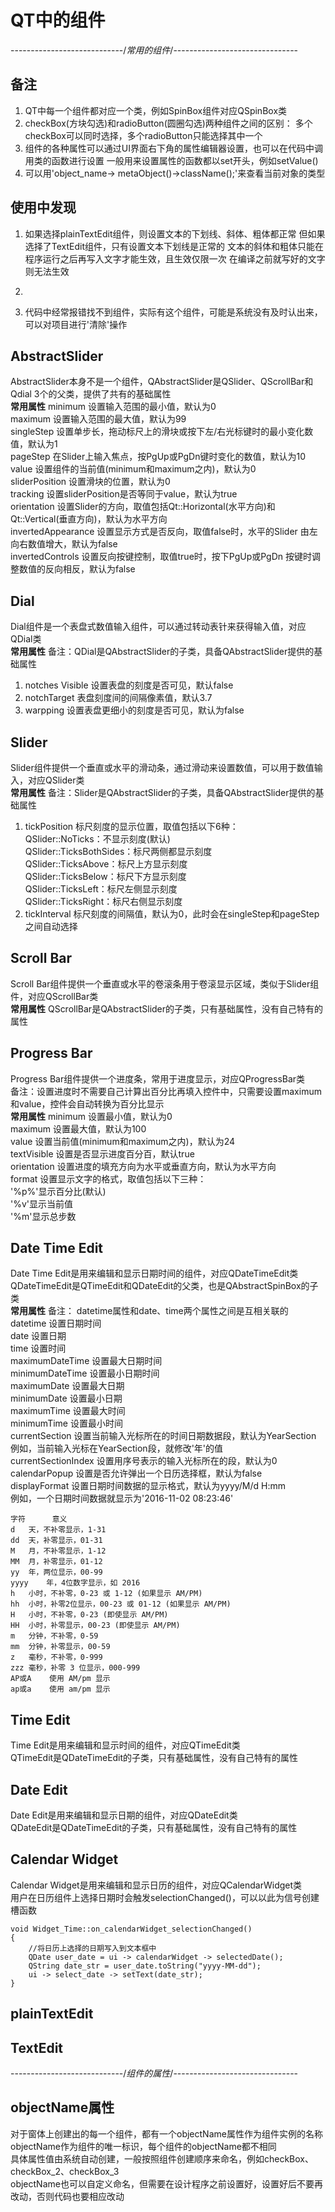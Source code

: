 # QT中的组件

----------------------------/*常用的组件*/-------------------------------

## 备注
1. QT中每一个组件都对应一个类，例如SpinBox组件对应QSpinBox类
2. checkBox(方块勾选)和radioButton(圆圈勾选)两种组件之间的区别：
多个checkBox可以同时选择，多个radioButton只能选择其中一个  
3. 组件的各种属性可以通过UI界面右下角的属性编辑器设置，也可以在代码中调用类的函数进行设置
一般用来设置属性的函数都以set开头，例如setValue()  
4. 可以用'object_name-> metaObject()->className();'来查看当前对象的类型  

## 使用中发现
1. 如果选择plainTextEdit组件，则设置文本的下划线、斜体、粗体都正常
但如果选择了TextEdit组件，只有设置文本下划线是正常的
文本的斜体和粗体只能在程序运行之后再写入文字才能生效，且生效仅限一次
在编译之前就写好的文字则无法生效

3. 
4. 代码中经常报错找不到组件，实际有这个组件，可能是系统没有及时认出来，可以对项目进行'清除'操作




## AbstractSlider
AbstractSlider本身不是一个组件，QAbstractSlider是QSlider、QScrollBar和Qdial 3个的父类，提供了共有的基础属性  
**常用属性**
minimum			设置输入范围的最小值，默认为0  
maximum			设置输入范围的最大值，默认为99  
singleStep		设置单步长，拖动标尺上的滑块或按下左/右光标键时的最小变化数值，默认为1  
pageStep		在Slider上输入焦点，按PgUp或PgDn键时变化的数值，默认为10  
value			设置组件的当前值(minimum和maximum之内)，默认为0  
sliderPosition		设置滑块的位置，默认为0  
tracking		设置sliderPosition是否等同于value，默认为true  
orientation		设置Slider的方向，取值包括Qt::Horizontal(水平方向)和Qt::Vertical(垂直方向)，默认为水平方向  
invertedAppearance		设置显示方式是否反向，取值false时，水平的Slider 由左向右数值增大，默认为false  
invertedControls		设置反向按键控制，取值true时，按下PgUp或PgDn 按键时调整数值的反向相反，默认为false  


## Dial
Dial组件是一个表盘式数值输入组件，可以通过转动表针来获得输入值，对应QDial类  
**常用属性**
备注：QDial是QAbstractSlider的子类，具备QAbstractSlider提供的基础属性  
1. notches Visible		设置表盘的刻度是否可见，默认false  
2. notchTarget			表盘刻度间的间隔像素值，默认3.7  
3. warpping				设置表盘更细小的刻度是否可见，默认为false  


## Slider
Slider组件提供一个垂直或水平的滑动条，通过滑动来设置数值，可以用于数值输入，对应QSlider类  
**常用属性**
备注：Slider是QAbstractSlider的子类，具备QAbstractSlider提供的基础属性  
1. tickPosition		标尺刻度的显示位置，取值包括以下6种：  
QSlider::NoTicks：不显示刻度(默认)  
QSlider::TicksBothSides：标尺两侧都显示刻度  
QSlider::TicksAbove：标尺上方显示刻度  
QSlider::TicksBelow：标尺下方显示刻度  
QSlider::TicksLeft：标尺左侧显示刻度  
QSlider::TicksRight：标尺右侧显示刻度  
2. tickInterval		标尺刻度的间隔值，默认为0，此时会在singleStep和pageStep之间自动选择  


## Scroll Bar
Scroll Bar组件提供一个垂直或水平的卷滚条用于卷滚显示区域，类似于Slider组件，对应QScrollBar类  
**常用属性**
QScrollBar是QAbstractSlider的子类，只有基础属性，没有自己特有的属性  


## Progress Bar
Progress Bar组件提供一个进度条，常用于进度显示，对应QProgressBar类  
备注：设置进度时不需要自己计算出百分比再填入控件中，只需要设置maximum和value，控件会自动转换为百分比显示  
**常用属性**
minimum		设置最小值，默认为0  
maximum		设置最大值，默认为100  
value		设置当前值(minimum和maximum之内)，默认为24  
textVisible		设置是否显示进度百分百，默认true  
orientation		设置进度的填充方向为水平或垂直方向，默认为水平方向  
format			设置显示文字的格式，取值包括以下三种：  
'%p%'显示百分比(默认)  
'%v'显示当前值  
'%m'显示总步数  


## Date Time Edit
Date Time Edit是用来编辑和显示日期时间的组件，对应QDateTimeEdit类  
QDateTimeEdit是QTimeEdit和QDateEdit的父类，也是QAbstractSpinBox的子类  
**常用属性**
备注： datetime属性和date、time两个属性之间是互相关联的  
datetime			设置日期时间  
date				设置日期  
time				设置时间  
maximumDateTime		设置最大日期时间  
minimumDateTime		设置最小日期时间  
maximumDate			设置最大日期  
minimumDate			设置最小日期  
maximumTime			设置最大时间  
minimumTime			设置最小时间  
currentSection			设置当前输入光标所在的时间日期数据段，默认为YearSection  
例如，当前输入光标在YearSection段，就修改'年'的值  
currentSectionIndex		设置用序号表示的输入光标所在的段，默认为0  
calendarPopup			设置是否允许弹出一个日历选择框，默认为false  
displayFormat			设置日期时间数据的显示格式，默认为yyyy/M/d H:mm  
例如，一个日期时间数据就显示为'2016-11-02 08:23:46'  
```
字符		意义
d	天，不补零显示，1-31
dd	天，补零显示，01-31
M	月，不补零显示，1-12
MM	月，补零显示，01-12
yy	年，两位显示，00-99
yyyy	年，4位数字显示，如 2016
h	小时，不补零，0-23 或 1-12 (如果显示 AM/PM)
hh	小时，补零2位显示，00-23 或 01-12 (如果显示 AM/PM)
H	小时，不补零，0-23 (即使显示 AM/PM)
HH	小时，补零显示，00-23 (即使显示 AM/PM)
m	分钟，不补零，0-59
mm	分钟，补零显示，00-59
z	毫秒，不补零，0-999
zzz	毫秒，补零 3 位显示，000-999
AP或A	使用 AM/pm 显示
ap或a	使用 am/pm 显示
```


## Time Edit
Time Edit是用来编辑和显示时间的组件，对应QTimeEdit类  
QTimeEdit是QDateTimeEdit的子类，只有基础属性，没有自己特有的属性  


## Date Edit
Date Edit是用来编辑和显示日期的组件，对应QDateEdit类  
QDateEdit是QDateTimeEdit的子类，只有基础属性，没有自己特有的属性  



## Calendar Widget
Calendar Widget是用来编辑和显示日历的组件，对应QCalendarWidget类  
用户在日历组件上选择日期时会触发selectionChanged()，可以以此为信号创建槽函数  
```
void Widget_Time::on_calendarWidget_selectionChanged()
{
    //将日历上选择的日期写入到文本框中
    QDate user_date = ui -> calendarWidget -> selectedDate();
    QString date_str = user_date.toString("yyyy-MM-dd");
    ui -> select_date -> setText(date_str);
}
```

## plainTextEdit

## TextEdit






----------------------------/*组件的属性*/-------------------------------

## objectName属性
对于窗体上创建出的每一个组件，都有一个objectName属性作为组件实例的名称  
objectName作为组件的唯一标识，每个组件的objectName都不相同  
具体属性值由系统自动创建，一般按照组件创建顺序来命名，例如checkBox、checkBox_2、checkBox_3  
objectName也可以自定义命名，但需要在设计程序之前设置好，设置好后不要再改动，否则代码也要相应改动  

